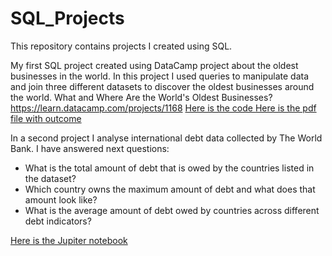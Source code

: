 # SQL_Projects
This repository contains projects I created using SQL.

My first SQL project created using DataCamp project about the oldest businesses in the world. In this project I used queries to manipulate data and join three different datasets to discover the oldest businesses around the world.
What and Where Are the World's Oldest Businesses? https://learn.datacamp.com/projects/1168
[ Here is the code ](Old_businesses/MyProjectSQL_OldBusiness.sql)
[ Here is the pdf file with outcome ](Old_businesses/SQL_Project_OldestBusinesses.pdf)


In a second project I analyse international debt data collected by The World Bank.
I have answered next questions:
- What is the total amount of debt that is owed by the countries listed in the dataset?
- Which country owns the maximum amount of debt and what does that amount look like?
- What is the average amount of debt owed by countries across different debt indicators?

[ Here is the Jupiter notebook](International_Debt_Stat/notebook.ipynb)
